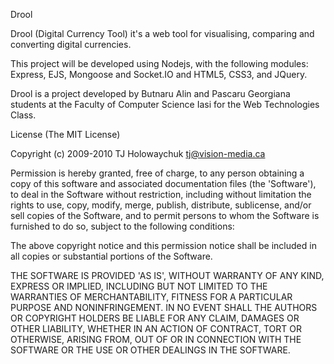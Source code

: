 Drool

Drool (Digital Currency Tool) it's a web tool for visualising, comparing and converting digital currencies.

This project will be developed using Nodejs, with the following modules: Express, EJS, Mongoose and Socket.IO and HTML5, CSS3, and JQuery.

Drool is a project developed by Butnaru Alin and Pascaru Georgiana students at the Faculty of Computer Science Iasi for the Web Technologies Class.


License
(The MIT License)

Copyright (c) 2009-2010 TJ Holowaychuk <tj@vision-media.ca>

Permission is hereby granted, free of charge, to any person obtaining a copy of this software and associated documentation files (the 'Software'), to deal in the Software without restriction, including without limitation the rights to use, copy, modify, merge, publish, distribute, sublicense, and/or sell copies of the Software, and to permit persons to whom the Software is furnished to do so, subject to the following conditions:

The above copyright notice and this permission notice shall be included in all copies or substantial portions of the Software.

THE SOFTWARE IS PROVIDED 'AS IS', WITHOUT WARRANTY OF ANY KIND, EXPRESS OR IMPLIED, INCLUDING BUT NOT LIMITED TO THE WARRANTIES OF MERCHANTABILITY, FITNESS FOR A PARTICULAR PURPOSE AND NONINFRINGEMENT. IN NO EVENT SHALL THE AUTHORS OR COPYRIGHT HOLDERS BE LIABLE FOR ANY CLAIM, DAMAGES OR OTHER LIABILITY, WHETHER IN AN ACTION OF CONTRACT, TORT OR OTHERWISE, ARISING FROM, OUT OF OR IN CONNECTION WITH THE SOFTWARE OR THE USE OR OTHER DEALINGS IN THE SOFTWARE.